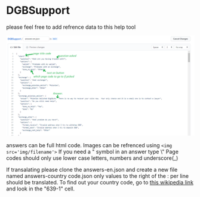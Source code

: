 # DGBSupport

please feel free to add refrence data to this help tool

![JSON Tuturial](img/_json_tutorial.png)

answers can be full html code.  Images can be refrenced using ```<img src='img/filename'>```
If you need a " symbol in an answer type \\"
Page codes should only use lower case letters, numbers and underscore(_)

If transalating please clone the answers-en.json and create a new file named answers-country code.json only values to the right of the : per line should be translated.
To find out your country code, go to [this wikipedia link](https://en.wikipedia.org/wiki/List_of_ISO_639-1_codes) and look in the "639-1" cell.
